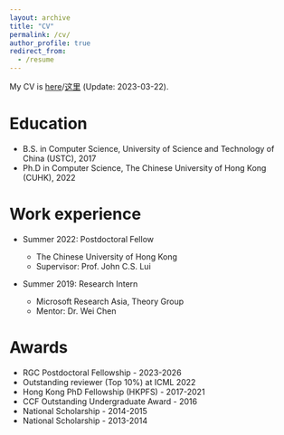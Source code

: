 ```yaml
---
layout: archive
title: "CV"
permalink: /cv/
author_profile: true
redirect_from:
  - /resume
---
```

My CV is [here](https://mycuhk-my.sharepoint.com/:b:/g/personal/1155098137_link_cuhk_edu_hk/ETsTwURdsRdPkKEFPWGUsfQBq-dr_p1ENELszy22LR0H8A?e=fFdC2v)/[这里](https://mycuhk-my.sharepoint.com/:b:/g/personal/1155098137_link_cuhk_edu_hk/EVwNdYlVQe9DmhgYd90ms-YBYJn3gTE5LmeBF11y1AS8xQ?e=h1jNzg) (Update: 2023-03-22).

Education
======
* B.S. in Computer Science, University of Science and Technology of China (USTC), 2017
* Ph.D in Computer Science, The Chinese University of Hong Kong (CUHK), 2022

Work experience
======
* Summer 2022: Postdoctoral Fellow
  * The Chinese University of Hong Kong
  * Supervisor: Prof. John C.S. Lui

* Summer 2019: Research Intern
  * Microsoft Research Asia, Theory Group
  * Mentor: Dr. Wei Chen
  
Awards
======
* RGC Postdoctoral Fellowship - 2023-2026
* Outstanding reviewer (Top 10%) at ICML 2022
* Hong Kong PhD Fellowship (HKPFS) - 2017-2021
* CCF Outstanding Undergraduate Award - 2016
* National Scholarship - 2014-2015
* National Scholarship - 2013-2014




